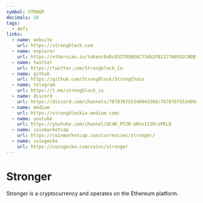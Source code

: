```yaml
---
symbol: STRNGR
decimals: 18
tags:
  - defi
links:
  - name: website
    url: https://strongblock.com
  - name: explorer
    url: https://etherscan.io/token/0xDc0327D50E6C73db2F8117760592C8BBf1CDCF38
  - name: twitter
    url: https://twitter.com/Strongblock_io
  - name: github
    url: https://github.com/StrongBlock/StrongChain
  - name: telegram
    url: https://t.me/strongblock_io
  - name: discord
    url: https://discord.com/channels/787870755340943360/787870755340943363
  - name: medium
    url: https://strongblockio.medium.com/
  - name: youtube
    url: https://youtube.com/channel/UCdK_PT2R-URzv1I20rzPKLQ
  - name: coinmarketcap
    url: https://coinmarketcap.com/currencies/stronger/
  - name: coingecko
    url: https://coingecko.com/coins/stronger
---
```


# Stronger

Stronger is a cryptocurrency and operates on the Ethereum platform.
